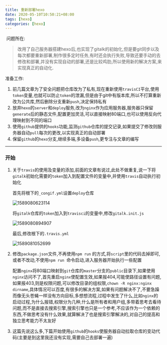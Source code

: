 ```yaml
---
title: 重新部署hexo
date: 2020-05-10T10:50:21+08:00
tags: [hexo]
categories: [hexo]
---
```


​	问题所在:

> 改用了自己服务器搭建hexo后,也实现了gitalk的初始化,但是要git同步以及每次都要重新部署,制作很多定时任务,有时还会执行失败,导致还要手动的去修改和部署,并没有实现自动的部署,还是比较鸡肋,所以使用新的解决方案,来实现真正的自动化.

<!--more-->

准备工作:

1. 前几篇文章为了安全问题把仓库改为了私有,现在重新使用`travisCI`平台,使用`token`变量,也就可以防止`token`的泄漏,但是由于git中有版本库,所以不打算重新改为公共库,然后删除分支重新`push`,决定保持私有
2. 放弃`hexo`的`server`和`deploy`服务,改为`nginx`作为应用服务器,服务器只保留`generate`后的静态文件,配置更加灵活,可以直接映射80端口,也可以使用反向代理映射到不同的端口
3. 使用`github`提供的`hooks`功能,监测`github`仓库的提交记录,如果提交了修改则服务器自动`pull`每次的更改,以实现真正的自动部署
4. 保留`github`的`hexo`分支,继续多端,多设备`push`,更专注与文章的编写

----

### 开始

1. 关于`travis`的使用及变量的添加,前面的文章有说过,此处不做重复,说一下将`gitalk`初始化需要的`token`加入到配置文件的变量中,并使用`travis`自动执行初始化

   首先将根下的`_congif.yml`设置`deploy`仓库

   ![1589080623114](/images/hexo-01/1589080623114.png)	

   将`gitalk`仓库的`token`加入到`travisci`的变量中,修改`gitalk.init.js`

   ![1589080894907](/images/hexo-01/1589080894907.png)

   最后,修改根下的`.travis.yml`

   ![1589081052699](/images/hexo-01/1589081052699.png)

2. 修改`package.json`文件,不再使用`npm run` 的方式,将`script`里的代码去掉即可,或者不改动,不使用`npm run `命令启动,进入服务器开始执行一些配置

   配置`nginx`将80端口映射到`git`仓库的`master`分支的`public`目录下,如果使用`nginx`访问不了,首先重启`nginx`使配置生效,如果报404,可能使路径设置有问题,如果报403,则是权限问题,可以修改目录的组权限,`chown -R nginx:nginx  dirname`,具体情况可以百度,有很多的解决方案,如果有问题解决不了,不要急躁而像无头苍蝇一样没有方向目标,多想想流程,过程中发生了什么,比如`nginx`的启动过程,为什么报错,权限分为几种,什么是所有者和用户组,多带着思考去看待问题,而不是直接去搜索引擎,搜索引擎也只是一个参考,不应该作为一个依赖的东西,不做思考没有什么效果,就算解决了也是搜索引擎解决的,对自己的提高和独立思考能力不太友好

3. 这篇先说这么多,下篇开始使用`github`的`hooks`使服务器自动拉取仓库的变动代码(主要是到这里我还没有实现,需要自己去部署一遍)

